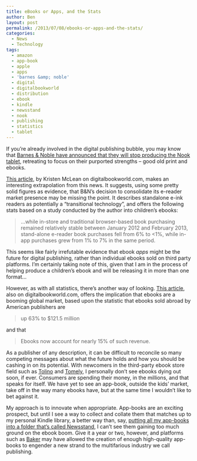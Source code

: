 ```yaml
---
title: eBooks or Apps, and the Stats
author: Ben
layout: post
permalink: /2013/07/08/ebooks-or-apps-and-the-stats/
categories:
  - News
  - Technology
tags:
  - amazon
  - app-book
  - apple
  - apps
  - 'barnes &amp; noble'
  - digital
  - digitalbookworld
  - distribution
  - ebook
  - kindle
  - newsstand
  - nook
  - publishing
  - statistics
  - tablet
---
```

If you&#8217;re already involved in the digital publishing bubble, you may know that <a href="http://paidcontent.org/2013/06/25/barnes-noble-says-it-will-stop-manufacturing-nook-tablets-in-house-e-readers-live-on/" target="_blank">Barnes &#038; Noble have announced that they will stop producing the Nook tablet</a>, retreating to focus on their purported strengths &#8211; good old print and ebooks.

<a href="http://www.digitalbookworld.com/2013/what-the-barnes-noble-news-is-really-telling-us-about-the-future-of-digital-content/" target="_blank">This article</a>, by Kristen McLean on digitalbookworld.com, makes an interesting extrapolation from this news. It suggests, using some pretty solid figures as evidence, that B&#038;N&#8217;s decision to consolidate its e-reader market presence may be missing the point. It describes standalone e-ink readers as potentially a &#8220;transitional technology&#8221;, and offers the following stats based on a study conducted by the author into children&#8217;s ebooks:

> &#8230;while in-store and traditional browser-based book purchasing remained relatively stable between January 2012 and February 2013, stand-alone e-reader book purchases fell from 6% to <1%, while in-app purchases grew from 1% to 7% in the same period.

This seems like fairly irrefutable evidence that ebook *apps* might be the future for digital publishing, rather than individual ebooks sold on third party platforms. I&#8217;m certainly taking note of this, given that I am in the process of helping produce a children&#8217;s ebook and will be releasing it in more than one format&#8230;

However, as with all statistics, there&#8217;s another way of looking. <a href="http://www.digitalbookworld.com/2013/international-ebook-tide-rising/" target="_blank">This article</a>, also on digitalbookworld.com, offers the implication that ebooks are a booming global market, based upon the statistic that ebooks sold abroad by American publishers are

> up 63% to $121.5 million

and that

> Ebooks now account for nearly 15% of such revenue.

As a publisher of any description, it can be difficult to reconcile so many competing messages about what the future holds and how you should be cashing in on its potential. With newcomers in the third-party ebook store field such as <a href="http://www.tolino.de/" title="Tolino" target="_blank">Tolino</a> and <a href="http://www.tomely.com/" title="Tomely" target="_blank">Tomely</a>, I personally don&#8217;t see ebooks dying out soon, if ever. Consumers are spending their money, in the millions, and that speaks for itself. We have yet to see an app-book, outside the kids&#8217; market, take off in the way many ebooks have, but at the same time I wouldn&#8217;t like to bet against it.

My approach is to innovate when appropriate. App-books are an exciting prospect, but until I see a way to collect and collate them that matches up to my personal Kindle library, a better way than, say, <a href="http://www.apple.com/uk/ipad/built-in-apps/#newsstand" title="Apple Newsstand" target="_blank">putting all my app-books into a folder that&#8217;s called Newsstand</a>, I can&#8217;t see them gaining too much ground on the ebook boom. Give it a year or two, however, and platforms such as <a href="http://bakerframework.com/" title="Baker Framework" target="_blank">Baker</a> may have allowed the creation of enough high-quality app-books to engender a new strand to the multifarious industry we call publishing.